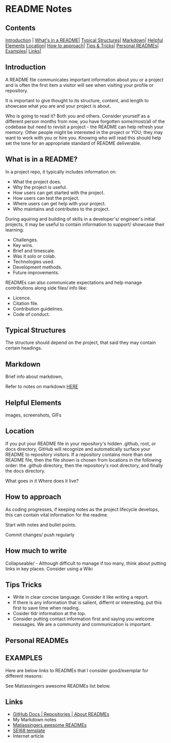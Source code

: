# README Notes
<!-- TODO: Is there guidance on README length anywhere? -->
<!-- TODO: Spellcheck-->
<!-- TODO: link template to do-->
<!-- TODO: link to md notes working?-->

<!-- TODO: *-->
<!-- TODO: *-->
<!-- TODO: *-->
<!-- TODO: *-->
<!-- TODO: *-->
<!-- TODO: *-->

## Contents
[Introduction](#introduction) |
[What's in a README](#what-is-in-a-readme)|
[Typical Structures](#typical-structures)|
[Markdown](#markdown)|
[Helpful Elements](#helpful-elements)
[Location](#location)|
[How to approach](#how-to-approach)|
[Tips & Tricks](#tips-tricks)|
[Personal READMEs](#personal-readmes)|
[Examples](#examples)|
[Links](#links)|

## Introduction
A README file communicates important information about you or a project and is often the first item a visitor will see when visiting your profile or repository. 

It is important to give thought to its structure, content, and length to showcase what you are and your project is about.

Who is going to read it? Both you and others. Consider yourself as a different person months from now, you have forgotten some/most/all of the codebase but need to revisit a project - the README can help refresh your memory. Other people might be interested in the project or YOU; they may want to work with you or hire you. Knowing who will read this should help set the tone for an appropriate standard of README deliverable.

## What is in a README?
In a project repo, it typically includes information on:

- What the project does.
- Why the project is useful.
- How users can get started with the project.
- How users can test the project.
- Where users can get help with your project.
- Who maintains and contributes to the project.

During aquiring and building of skills in a developer's/ engineer's initial projects, it may be useful to contain information to support/ showcase their learning:
- Challenges.
- Key wins.
- Brief and timescale.
- Was it solo or colab.
- Technologies used.
- Development methods.
- Future improvements.

READMEs can also communicate expectations and help manage contributions along side files/ info like:
- Licence.
- Citation file.
- Contribution guidelines.
- Code of conduct.

## Typical Structures

The structure should depend on the project, that said they may contain certain headings.

<LINK TO EXAMPLE/TYPICAL STRUCTURES>
<LINK TO TEMPLATES>

## Markdown
Brief info about markdown, 

Refer to notes on markdown [HERE](#https://github.com/nedd-ludd/reference-github/blob/main/markdown/markdowns.md)

## Helpful Elements

images, screenshots, GIFs

## Location
If you put your README file in your repository's hidden .github, root, or docs directory, GitHub will recognize and automatically surface your README to repository visitors.
If a repository contains more than one README file, then the file shown is chosen from locations in the following order: the .github directory, then the repository's root directory, and finally the docs directory.

What goes in it
Where does it live?

## How to approach
As coding progresses, if keeping notes as the project lifecycle develops, this can contain vital information for the readme.

Start with notes and bullet points. 



Commit changes/ push regularly

## How much to write

Collapseable/ - Although difficult to manage if too many, think about putting links in key places.
Consider using a Wiki


## Tips Tricks

- Write in clear concise language. Consider it like writing a report. 
- If there is any information that is salient, differnt or interesting, put this first to save time when reading.
- Cosider tldr information at the top.
- Consider putting contact information first and saying you welcome messages. We are a community and communication is important.


## Personal READMEs


## EXAMPLES
Here are below links to READMEs that I consider good/exemplar for different reasons:

See Matiassingers awesome READMEs list below.

## Links

- [GitHub Docs | Repositories | About READMEs](https://docs.github.com/en/repositories/managing-your-repositorys-settings-and-features/customizing-your-repository/about-readmes)
- My Markdown notes
- [Matiassingers awesome READMEs](https://github.com/matiassingers/awesome-readme)
- [SEI68 template](#readmes/SEI-ReadMe-Template.odt)
- Internet article